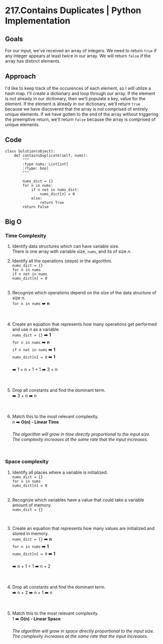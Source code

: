 # 217.Contains Duplicates | Python Implementation

## Goals
For our input, we've received an array of integers. We need to return ```true``` if any integer appears at least twice in our array. We will return ```false``` if the array has distinct elements.

## Approach
<!-- Describe your approach to solving the problem. -->
I'd like to keep track of the occurences of each element, so I will utilize a hash map. I'll create a dictionary and loop through our array. If the element is not already in our dictionary, then we'll populate a key, value for the element. If the element is already in our dictionary, we'll return ```true``` because we have discovered that the array is not comprised of entirely unique elements. If we have gotten to the end of the array without triggering the preemptive return, we'll return ```false``` because the array is comprised of unique elements.

## Code
```
class Solution(object):
    def containsDuplicate(self, nums):
        """
        :type nums: List[int]
        :rtype: bool
        """

        nums_dict = {}
        for n in nums:
            if n not in nums_dict:
                nums_dict[n] = 0
            else:
                return True
        return False
```

## Big O

### Time Complexity
1. Identify data structures which can have variable size.<br>
    There is one array with variable size, ```nums```, and its of size *n*.
    <br>

2. Identify all the operations (steps) in the algorithm.<br>
    ```nums_dict = {}```<br>
    ```for n in nums```<br>
    ```if n not in nums```<br>
    ```nums_dict[n] = 0```<br>
    <br>

3. Recognize which operations depend on the size of the data structure of size *n*.<br>
```for n in nums``` ➡️ **n**<br>
<br>

4. Create an equation that represents how many operations get performed and use *n* as a variable.<br>
    ```nums_dict = {}``` ➡️ **1**<br>
    ```for n in nums``` ➡️ **n**<br>
    ```if n not in nums``` ➡️ **1**<br>
    ```nums_dict[n] = 0``` ➡️ **1**<br>
    <br> ➡️ 1 + n + 1 + 1 ➡️ 3 + n
<br>

5. Drop all constants and find the dominant term.<br>
➡️ 3 + n ➡️ n
<br>

6. Match this to the most relevant complexity.<br>
    n ➡️ **O(n) - Linear Time**<br>
    <br>*The algorithm will grow in time directly proportional to the input size. The complexity increases at the same rate that the input increases.*
<br>


### Space complexity
1. Identify all places where a variable is initialized.<br>
    ```nums_dict = {}```<br>
    ```for n in nums```<br>
    ```nums_dict[n] = 0```<br>
    <br>

2. Recognize which variables have a value that could take a variable amount of memory.<br>
    ```nums_dict = {}```<br>
<br>

3. Create an equation that represents how many values are initialized and stored in memory.<br>
    ```nums_dict = {}``` ➡️ **n**<br>
    ```for n in nums``` ➡️  **1**<br>
    ```nums_dict[n] = 0``` ➡️  **1**<br>
    <br> ➡️ n + 1 + 1 ➡️ n + 2
<br>

4. Drop all constants and find the dominant term.<br>
➡️ n + 2 ➡️ n + 1 ➡️ n
<br>

5. Match this to the most relevant complexity.<br>
    1 ➡️ **O(n) - Linear Space**<br>
    <br>*The algorithm will grow in space directly proportional to the input size. The complexity increases at the same rate that the input increases.*
<br>